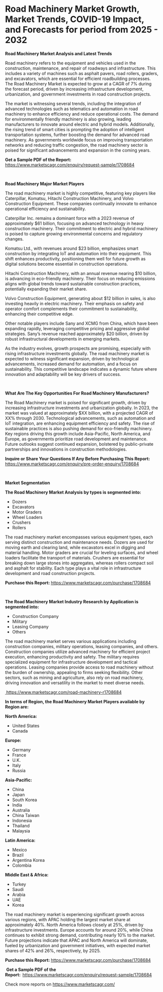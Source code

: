 <p><h1>Road Machinery Market Growth, Market Trends, COVID-19 Impact, and Forecasts for period from 2025 - 2032</h1></p><p><strong>Road Machinery Market Analysis and Latest Trends</strong></p>
<p><p>Road machinery refers to the equipment and vehicles used in the construction, maintenance, and repair of roadways and infrastructure. This includes a variety of machines such as asphalt pavers, road rollers, graders, and excavators, which are essential for efficient roadbuilding processes. The Road Machinery Market is expected to grow at a CAGR of 7% during the forecast period, driven by increasing infrastructure development, urbanization, and government investments in road construction projects.</p><p>The market is witnessing several trends, including the integration of advanced technologies such as telematics and automation in road machinery to enhance efficiency and reduce operational costs. The demand for environmentally friendly machinery is also growing, leading manufacturers to innovate around electric and hybrid models. Additionally, the rising trend of smart cities is prompting the adoption of intelligent transportation systems, further boosting the demand for advanced road machinery. As governments worldwide focus on improving transportation networks and reducing traffic congestion, the road machinery sector is poised for significant advancements and expansion in the coming years.</p></p>
<p><strong>Get a Sample PDF of the Report:&nbsp;</strong> <a href="https://www.marketscagr.com/enquiry/request-sample/1708684?utm_campaign=2454&utm_medium=2&utm_source=Github&utm_content=ia&utm_term=27032025&utm_id=road-machinery">https://www.marketscagr.com/enquiry/request-sample/1708684</a></p>
<p>&nbsp;</p>
<p><strong>Road Machinery Major Market Players</strong></p>
<p><p>The road machinery market is highly competitive, featuring key players like Caterpillar, Komatsu, Hitachi Construction Machinery, and Volvo Construction Equipment. These companies continually innovate to enhance operational efficiency and sustainability. </p><p>Caterpillar Inc. remains a dominant force with a 2023 revenue of approximately $61 billion, focusing on advanced technology in heavy construction machinery. Their commitment to electric and hybrid machinery is poised to capture growing environmental concerns and regulatory changes.</p><p>Komatsu Ltd., with revenues around $23 billion, emphasizes smart construction by integrating IoT and automation into their equipment. This shift enhances productivity, positioning them well for future growth as digital solutions become essential in construction operations.</p><p>Hitachi Construction Machinery, with an annual revenue nearing $10 billion, is advancing in eco-friendly machinery. Their focus on reducing emissions aligns with global trends toward sustainable construction practices, potentially expanding their market share.</p><p>Volvo Construction Equipment, generating about $12 billion in sales, is also investing heavily in electric machinery. Their emphasis on safety and operator comfort complements their commitment to sustainability, enhancing their competitive edge.</p><p>Other notable players include Sany and XCMG from China, which have been expanding rapidly, leveraging competitive pricing and aggressive global strategies. Sany’s revenue reached approximately $20 billion, driven by robust infrastructural developments in emerging markets.</p><p>As the industry evolves, growth prospects are promising, especially with rising infrastructure investments globally. The road machinery market is expected to witness significant expansion, driven by technological advancements, increased demand for automation, and a focus on sustainability. This competitive landscape indicates a dynamic future where innovation and adaptability will be key drivers of success.</p></p>
<p>&nbsp;</p>
<p><strong>What Are The Key Opportunities For Road Machinery Manufacturers?</strong></p>
<p><p>The Road Machinery market is poised for significant growth, driven by increasing infrastructure investments and urbanization globally. In 2023, the market was valued at approximately $XX billion, with a projected CAGR of XX% through 2030. Technological advancements, such as automation and IoT integration, are enhancing equipment efficiency and safety. The rise of sustainable practices is also pushing demand for eco-friendly machinery. Key regions driving this growth include Asia-Pacific, North America, and Europe, as governments prioritize road development and maintenance. Future outlooks suggest continued expansion, bolstered by public-private partnerships and innovations in construction methodologies.</p></p>
<p><strong>Inquire or Share Your Questions If Any Before Purchasing This Report:</strong> <a href="https://www.marketscagr.com/enquiry/pre-order-enquiry/1708684?utm_campaign=2454&utm_medium=2&utm_source=Github&utm_content=ia&utm_term=27032025&utm_id=road-machinery">https://www.marketscagr.com/enquiry/pre-order-enquiry/1708684</a></p>
<p>&nbsp;</p>
<p><strong>Market Segmentation</strong></p>
<p><strong>The Road Machinery Market Analysis by types is segmented into:</strong></p>
<p><ul><li>Dozers</li><li>Excavators</li><li>Motor Graders</li><li>Wheel Loaders</li><li>Crushers</li><li>Rollers</li></ul></p>
<p><p>The road machinery market encompasses various equipment types, each serving distinct construction and maintenance needs. Dozers are used for moving earth and clearing land, while excavators excel in digging and material handling. Motor graders are crucial for leveling surfaces, and wheel loaders facilitate the transport of materials. Crushers are essential for breaking down large stones into aggregates, whereas rollers compact soil and asphalt for stability. Each type plays a vital role in infrastructure development and road construction projects.</p></p>
<p><strong>Purchase this Report:&nbsp;</strong><a href="https://www.marketscagr.com/purchase/1708684?utm_campaign=2454&utm_medium=2&utm_source=Github&utm_content=ia&utm_term=27032025&utm_id=road-machinery">https://www.marketscagr.com/purchase/1708684</a></p>
<p>&nbsp;</p>
<p><strong>The Road Machinery Market Industry Research by Application is segmented into:</strong></p>
<p><ul><li>Construction Company</li><li>Military</li><li>Leasing Company</li><li>Others</li></ul></p>
<p><p>The road machinery market serves various applications including construction companies, military operations, leasing companies, and others. Construction companies utilize advanced machinery for efficient project execution, enhancing productivity and safety. The military requires specialized equipment for infrastructure development and tactical operations. Leasing companies provide access to road machinery without the burden of ownership, appealing to firms seeking flexibility. Other sectors, such as mining and agriculture, also rely on road machinery, driving innovation and versatility in the market to meet diverse needs.</p></p>
<p><a href="https://www.marketscagr.com/road-machinery-r1708684?utm_campaign=2454&utm_medium=2&utm_source=Github&utm_content=ia&utm_term=27032025&utm_id=road-machinery">&nbsp;https://www.marketscagr.com/road-machinery-r1708684</a></p>
<p><strong>In terms of Region, the Road Machinery Market Players available by Region are:</strong></p>
<p>
    <p> <strong> North America: </strong>
        <ul>
            <li>United States</li>
            <li>Canada</li>
        </ul>
        </p> 
    <p> <strong> Europe: </strong>
        <ul>
            <li>Germany</li>
            <li>France</li>
            <li>U.K.</li>
            <li>Italy</li>
            <li>Russia</li>
        </ul>
        </p> 
    <p> <strong> Asia-Pacific: </strong>
        <ul>
            <li>China</li>
            <li>Japan</li>
            <li>South Korea</li>
            <li>India</li>
            <li>Australia</li>
            <li>China Taiwan</li>
            <li>Indonesia</li>
            <li>Thailand</li>
            <li>Malaysia</li>
        </ul>
        </p> 
    <p> <strong> Latin America: </strong>
        <ul>
            <li>Mexico</li>
            <li>Brazil</li>
            <li>Argentina Korea</li>
            <li>Colombia</li>
        </ul>
        </p> 
    <p> <strong> Middle East & Africa: </strong>
        <ul>
            <li>Turkey</li>
            <li>Saudi</li>
            <li>Arabia</li>
            <li>UAE</li>
            <li>Korea</li>
        </ul>
    </p>
    </p>
<p><p>The road machinery market is experiencing significant growth across various regions, with APAC holding the largest market share at approximately 40%. North America follows closely at 25%, driven by infrastructure investments. Europe accounts for around 20%, while China continues to exhibit strong demand, contributing nearly 10% to the market. Future projections indicate that APAC and North America will dominate, fueled by urbanization and government initiatives, with expected market shares of 42% and 26%, respectively, by 2025.</p></p>
<p><strong>Purchase this Report: </strong><a href="https://www.marketscagr.com/purchase/1708684?utm_campaign=2454&utm_medium=2&utm_source=Github&utm_content=ia&utm_term=27032025&utm_id=road-machinery">https://www.marketscagr.com/purchase/1708684</a></p>
<p>&nbsp;<strong>Get a Sample PDF of the Report:&nbsp;&nbsp;</strong><a href="https://www.marketscagr.com/enquiry/request-sample/1708684?utm_campaign=2454&utm_medium=2&utm_source=Github&utm_content=ia&utm_term=27032025&utm_id=road-machinery">https://www.marketscagr.com/enquiry/request-sample/1708684</a></p>
<p><strong></strong></p>
<p>Check more reports on <a href="https://www.marketscagr.com/?utm_campaign=2454&utm_medium=2&utm_source=Github&utm_content=ia&utm_term=27032025&utm_id=road-machinery">https://www.marketscagr.com/</a></p>